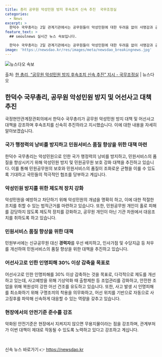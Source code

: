 ```yaml
---
title: 총리 공무원 악성민원 방지 후속조치 신속 추진  국무조정실
categories:
  - News
excerpt: >
  한덕수 국무총리는 2일 관계기관에서는 공무원들이 악성민원에 대한 두려움 없이 사명감과 긍지를 가지고 일할 수…
feature_text: >
  ## seoulnews 실시간 뉴스 속보입니다.

  한덕수 국무총리는 2일 관계기관에서는 공무원들이 악성민원에 대한 두려움 없이 사명감과 긍지를 가지고 일할 수…
image: 'https://newsdao.kr/res/images/meta/newsdao_breakingnews.jpg'
---
```


![뉴스다오 속보](https://newsdao.kr/res/images/meta/newsdao_breakingnews.jpg)

<p>출처: <a href="https://newsdao.kr/3723" rel="dofollow">한 총리, “공무원 악성민원 방지 후속조치 신속 추진” 지시  - 국무조정실</a> | 뉴스다오</p>

<h2 data-ke-size="size26">한덕수 국무총리, 공무원 악성민원 방지 및 어선사고 대책 추진</h2>
<p data-ke-size="size16">국정현안관계장관회의에서 한덕수 국무총리가 공무원 악성민원 방지 대책 및 어선사고 대책을 강조하며 후속조치를 신속히 추진하라고 지시했습니다. 이에 대한 내용을 자세히 알아보겠습니다.</p>

<h3>국가 행정력의 낭비를 방지하고 민원서비스 품질 향상을 위한 대책 마련</h3>
<p data-ke-size="size16">한덕수 국무총리는 악성민원으로 인한 국가 행정력의 낭비를 방지하고, 민원서비스의 품질을 향상시키기 위해 악성민원 방지 및 민원공무원 보호 강화 대책을 추진하고 있습니다. 이를 통해 민원공무원의 보호와 민원서비스의 품질이 조화로운 균형을 이룰 수 있도록 기대하고 국민들의 적극적인 협조를 당부하고 계십니다.</p>

<h3>악성민원 방지를 위한 제도적 장치 강화</h3>
<p data-ke-size="size16">악성민원을 예방하고 차단하기 위해 악성민원의 개념을 명확히 하고, 이에 대한 적절한 조치를 취할 수 있는 법적근거를 마련하고 있습니다. 또한, 민원공무원 개인이 홀로 피해를 감당하지 않도록 제도적 장치를 강화하고, 공무원 개인이 아닌 기관 차원에서 대응조치를 취하도록 하고 있습니다.</p>

<h3>민원서비스 품질 향상을 위한 대책</h3>
<p data-ke-size="size16">민원부서에는 신규공무원 대신 <b>경력자</b>를 우선 배치하고, 인사가점 및 수당지급 등 처우를 개선하여 민원서비스의 품질 향상을 위한 대책을 추진하고 있습니다.</p>

<h3>어선사고로 인한 인명피해 30% 이상 감축을 목표로</h3>
<p data-ke-size="size16">어선사고로 인한 인명피해를 30% 이상 감축하는 것을 목표로, 다각적으로 제도를 개선하고 있는데, 사고예방을 위해 기상악화 때 출항제한 등 조업관리를 강화하고, 안전한 조업을 위해 복원성이 강한 어선 건조를 유도하고 있습니다. 또한, 사고 발생 시 인명피해를 최소화하기 위해 구명조끼의 착용을 의무화하고, 어선 위치를 기반으로 자동으로 사고징후를 파악해 신속하게 대응할 수 있는 역량을 갖추고 있습니다.</p>

<h3>현장에서의 안전기준 준수를 강조</h3>
<p data-ke-size="size16">악화된 안전기준은 현장에서 지켜지지 않으면 무용지물이라는 점을 강조하며, 관계부처가 이번 대책이 제대로 작동될 수 있도록 노력하고 있다고 강조하고 계십니다.</p>
<p data-ke-size="size16">&nbsp;</p> 

신속 뉴스 바로가기 👉 <a href="https://newsdao.kr" rel="dofollow">https://newsdao.kr</a>


